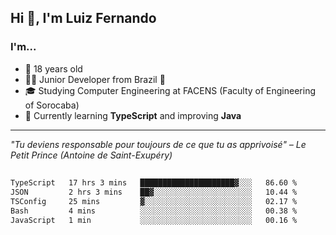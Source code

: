 <h2>Hi 👋, I'm Luiz Fernando</h2>

### I'm...
* 🤟 18 years old
* 👨‍💻 Junior Developer from Brazil 💚
* 🎓 Studying Computer Engineering at FACENS (Faculty of Engineering of Sorocaba)
* 🔭 Currently learning **TypeScript** and improving **Java**

---

_"Tu deviens responsable pour toujours de ce que tu as apprivoisé" – Le Petit Prince (Antoine de Saint-Exupéry)_

##

<!--START_SECTION:waka-->

```txt
TypeScript   17 hrs 3 mins   █████████████████████▓░░░   86.60 %
JSON         2 hrs 3 mins    ██▓░░░░░░░░░░░░░░░░░░░░░░   10.44 %
TSConfig     25 mins         ▓░░░░░░░░░░░░░░░░░░░░░░░░   02.17 %
Bash         4 mins          ░░░░░░░░░░░░░░░░░░░░░░░░░   00.38 %
JavaScript   1 min           ░░░░░░░░░░░░░░░░░░░░░░░░░   00.16 %
```

<!--END_SECTION:waka-->
